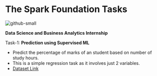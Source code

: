 # The Spark Foundation Tasks  
![github-small](https://thesparksfoundationsingapore.org/images/logo_small.png)
 
**Data Science and Business Analytics Internship**

Task-1: **Prediction using Supervised ML**
* Predict the percentage of marks of an student based on number of study hours.
* This is a simple regression task as it involves just 2 variables.
* [Dataset Link](http://bit.ly/w-data)
